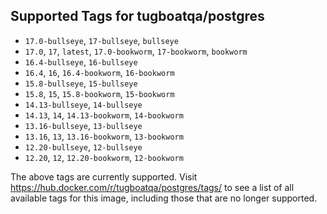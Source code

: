 ## Supported Tags for tugboatqa/postgres

* `17.0-bullseye`, `17-bullseye`, `bullseye`
* `17.0`, `17`, `latest`, `17.0-bookworm`, `17-bookworm`, `bookworm`
* `16.4-bullseye`, `16-bullseye`
* `16.4`, `16`, `16.4-bookworm`, `16-bookworm`
* `15.8-bullseye`, `15-bullseye`
* `15.8`, `15`, `15.8-bookworm`, `15-bookworm`
* `14.13-bullseye`, `14-bullseye`
* `14.13`, `14`, `14.13-bookworm`, `14-bookworm`
* `13.16-bullseye`, `13-bullseye`
* `13.16`, `13`, `13.16-bookworm`, `13-bookworm`
* `12.20-bullseye`, `12-bullseye`
* `12.20`, `12`, `12.20-bookworm`, `12-bookworm`

The above tags are currently supported. Visit https://hub.docker.com/r/tugboatqa/postgres/tags/ to see a list of all available tags for this image, including those that are no longer supported.
